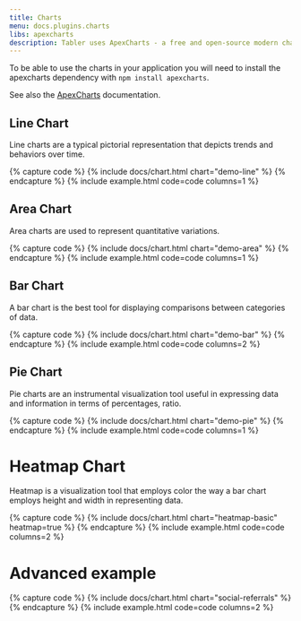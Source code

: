 ```yaml
---
title: Charts
menu: docs.plugins.charts
libs: apexcharts
description: Tabler uses ApexCharts - a free and open-source modern charting library that helps developers to create beautiful and interactive visualizations for web pages.
---
```


To be able to use the charts in your application you will need to install the apexcharts dependency with `npm install apexcharts`. 

See also the [ApexCharts](https://apexcharts.com/) documentation.

## Line Chart

Line charts are a typical pictorial representation that depicts trends and behaviors over time.

{% capture code %}
{% include docs/chart.html chart="demo-line" %}
{% endcapture %}
{% include example.html code=code columns=1 %}

## Area Chart

Area charts are used to represent quantitative variations.

{% capture code %}
{% include docs/chart.html chart="demo-area" %}
{% endcapture %}
{% include example.html code=code columns=1 %}

## Bar Chart

A bar chart is the best tool for displaying comparisons between categories of data.

{% capture code %}
{% include docs/chart.html chart="demo-bar" %}
{% endcapture %}
{% include example.html code=code columns=2 %}

## Pie Chart

Pie charts are an instrumental visualization tool useful in expressing data and information in terms of percentages, ratio.

{% capture code %}
{% include docs/chart.html chart="demo-pie" %}
{% endcapture %}
{% include example.html code=code columns=1 %}

# Heatmap Chart

Heatmap is a visualization tool that employs color the way a bar chart employs height and width in representing data.

{% capture code %}
{% include docs/chart.html chart="heatmap-basic" heatmap=true %}
{% endcapture %}
{% include example.html code=code columns=2 %}

# Advanced example

{% capture code %}
{% include docs/chart.html chart="social-referrals" %}
{% endcapture %}
{% include example.html code=code columns=2 %}